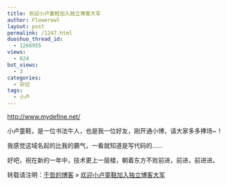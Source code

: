 ```yaml
---
title: 欢迎小卢童鞋加入独立博客大军
author: Flowerowl
layout: post
permalink: /1247.html
duoshuo_thread_id:
  - 1266955
views:
  - 624
bot_views:
  - 3
categories:
  - 杂记
tags:
  - 小卢
---
```

<span style="color: #ff6600;"><a href="http://www.mydefine.net/" target="_blank"><span style="color: #ff6600;">http://www.mydefine.net/</span></a></span>

小卢童鞋，是一位书法牛人，也是我一位好友，刚开通小博，请大家多多捧场~！

我感觉这域名起的比我的霸气，一看就知道是写代码的&#8230;&#8230;

好吧，祝在新的一年中，技术更上一层楼，朝着东方不败前进，前进，前进进。

转载请注明：[于哲的博客][1] &raquo; [欢迎小卢童鞋加入独立博客大军][2]

 [1]: http://lazynight.me
 [2]: http://lazynight.me/1247.html